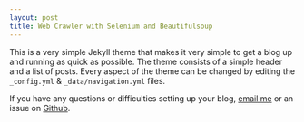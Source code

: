 ```yaml
---
layout: post
title: Web Crawler with Selenium and Beautifulsoup
---
```


This is a very simple Jekyll theme that makes it very simple to get a blog up and running as quick as possible. The theme consists of a simple header and a list of posts. Every aspect of the theme can be changed by editing the `_config.yml` & `_data/navigation.yml` files.

If you have any questions or difficulties setting up your blog, [email me](mailto:micahcowell@gmail.com) or an issue on [Github](https://github.com/getmicah/blog/issues).
